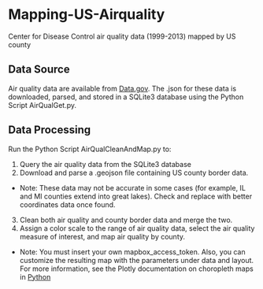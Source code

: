 # Mapping-US-Airquality
Center for Disease Control air quality data (1999-2013) mapped by US county

## Data Source
Air quality data are available from [Data.gov](https://data.cdc.gov/api/views/cjae-szjv/rows.json?accessType=DOWNLOAD). The .json for these data is downloaded, parsed, and stored in a SQLite3 database using the Python Script AirQualGet.py. 

## Data Processing
Run the Python Script AirQualCleanAndMap.py to:
1. Query the air quality data from the SQLite3 database
2. Download and parse a .geojson file containing US county border data. 
* Note: These data may not be accurate in some cases (for example, IL and MI counties extend into great lakes). Check and replace with better coordinates data once found.
3. Clean both air quality and county border data and merge the two.
4. Assign a color scale to the range of air quality data, select the air quality measure of interest, and map air quality by county.
* Note: You must insert your own mapbox_access_token. Also, you can customize the resulting map with the parameters under data and layout. For more information, see the Plotly documentation on choropleth maps in [Python](https://plot.ly/python/choropleth-maps/)
